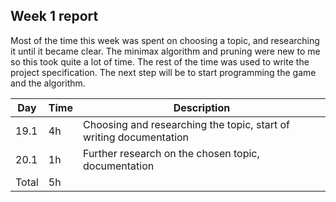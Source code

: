 ## Week 1 report

Most of the time this week was spent on choosing a topic, and researching it until it became clear. The minimax algorithm and pruning were new to me so this took quite a lot of time. The rest of the time was used to write the project specification. The next step will be to start programming the game and the algorithm.

| Day | Time | Description |
| ----- | ------------- | ------ |
| 19.1  | 4h            | Choosing and researching the topic, start of writing documentation |
| 20.1  | 1h            | Further research on the chosen topic, documentation |
| Total | 5h         |        | 
